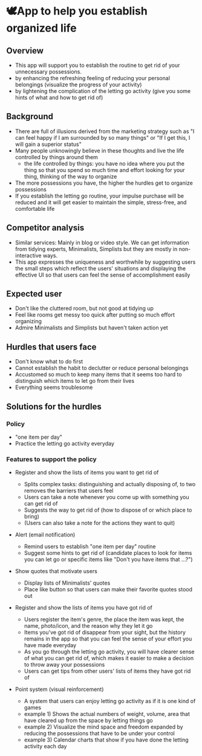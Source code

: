 # 🕊️App to help you establish organized life

## Overview
- This app will support you to establish the routine to get rid of your unnecessary possessions.
- by enhancing the refreshing feeling of reducing your personal belongings (visualize the progress of your activity)
- by lightening the complication of the letting go activity (give you some hints of what and how to get rid of)

## Background
- There are full of illusions derived from the marketing strategy such as "I can feel happy if I am surrounded by so many things" or "If I get this, I will gain a superior status"
- Many people unknowingly believe in these thoughts and live the life controlled by things around them
  - the life controlled by things: you have no idea where you put the thing so that you spend so much time and effort looking for your thing, thinking of the way to organize
- The more possessions you have, the higher the hurdles get to organize possessions
- If you establish the letting go routine, your impulse purchase will be reduced and it will get easier to maintain the simple, stress-free, and comfortable life

## Competitor analysis
- Similar services: Mainly in blog or video style. We can get information from tidying experts, Minimalists, Simplists but they are mostly in non-interactive ways.
- This app expresses the uniqueness and worthwhile by suggesting users the small steps which reflect the users' situations and displaying the effective UI so that users can feel the sense of accomplishment easily

## Expected user
- Don't like the cluttered room, but not good at tidying up
- Feel like rooms get messy too quick after putting so much effort organizing
- Admire Minimalists and Simplists but haven't taken action yet

## Hurdles that users face
- Don't know what to do first
- Cannot establish the habit to declutter or reduce personal belongings
- Accustomed so much to keep many items that it seems too hard to distinguish which items to let go from their lives
- Everything seems troublesome

## Solutions for the hurdles
### Policy
- "one item per day" 
- Practice the letting go activity everyday

### Features to support the policy
- Register and show the lists of items you want to get rid of
  - Splits complex tasks: distinguishing and actually disposing of, to two removes the barriers that users feel
  - Users can take a note whenever you come up with something you can get rid of
  - Suggests the way to get rid of (how to dispose of or which place to bring)
  - (Users can also take a note for the actions they want to quit) 

- Alert (email notification)
  - Remind users to establish "one item per day" routine
  - Suggest some hints to get rid of (candidate places to look for items you can let go or specific items like "Don't you have items that ...?")

- Show quotes that motivate users
  - Display lists of Minimalists' quotes
  - Place like button so that users can make their favorite quotes stood out

- Register and show the lists of items you have got rid of 
  - Users register the item's genre, the place the item was kept, the name, photo/icon, and the reason why they let it go
  - Items you've got rid of disappear from your sight, but the history remains in the app so that you can feel the sense of your effort you have made everyday
  - As you go through the letting go activity, you will have clearer sense of what you can get rid of, which makes it easier to make a decision to throw away your possessions
  - Users can get tips from other users' lists of items they have got rid of

- Point system (visual reinforcement)
  - A system that users can enjoy letting go activity as if it is one kind of games
  - example 1) Shows the actual numbers of weight, volume, area that have cleared up from the space by letting things go
  - example 2) Visualize the mind space and freedom expanded by reducing the possessions that have to be under your control
  - example 3) Calendar charts that show if you have done the letting activity each day 

